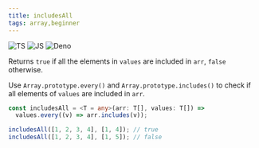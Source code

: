 ```yaml
---
title: includesAll
tags: array,beginner
---
```


![TS](https://img.shields.io/badge/supports-typescript-blue.svg?style=flat-square)
![JS](https://img.shields.io/badge/supports-javascript-yellow.svg?style=flat-square)
![Deno](https://img.shields.io/badge/supports-deno-green.svg?style=flat-square)

Returns `true` if all the elements in `values` are included in `arr`, `false` otherwise.

Use `Array.prototype.every()` and `Array.prototype.includes()` to check if all elements of `values` are included in `arr`.

```ts title="typescript"
const includesAll = <T = any>(arr: T[], values: T[]) =>
  values.every((v) => arr.includes(v));
```

```js
includesAll([1, 2, 3, 4], [1, 4]); // true
includesAll([1, 2, 3, 4], [1, 5]); // false
```
